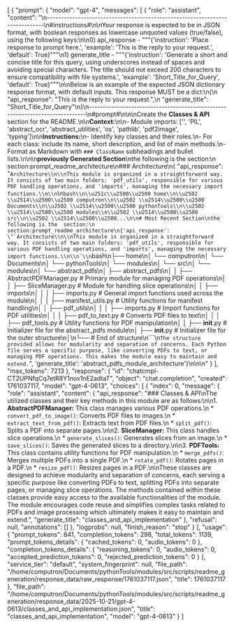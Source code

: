 [
    {
        "prompt": {
            "model": "gpt-4",
            "messages": [
                {
                    "role": "assistant",
                    "content": "\n-----------------------------------------------------------------------------\n#instructions#\n\nYour response is expected to be in JSON format, with boolean responses as lowercase unquoted values (true/false), using the following keys:\n\n0) api_response - \"\"\"{'instruction': 'Place response to prompt here.', 'example': 'This is the reply to your request.', 'default': True}\"\"\"\n1) generate_title - \"\"\"{'instruction': 'Generate a short and concise title for this query, using underscores instead of spaces and avoiding special characters. The title should not exceed 200 characters to ensure compatibility with file systems.', 'example': 'Short_Title_for_Query', 'default': True}\"\"\"\n\nBelow is an example of the expected JSON dictionary response format, with default inputs. This response MUST be a dict:\n{\n  \"api_response\": \"This is the reply to your request.\",\n  \"generate_title\": \"Short_Title_for_Query\"\n}\n-----------------------------------------------------------------------------\n#prompt#\n\n\nCreate the **Classes & API** section for the README.\n\n**Context:**\n\n- Module imports: ['', 'PIL', 'abstract_ocr', 'abstract_utilities', 'os', 'pathlib', 'pdf2image', 'typing']\n\n**Instructions:**\n- Identify key classes and their roles.\n- For each class: include its name, short description, and list of main methods.\n- Format as Markdown with `### ClassName` subheadings and bullet lists.\n\n\n**previously Generated Section**\nthe following is the  section:\n section:prompt_readme_architecture\n### Architecture\n{ \"api_response\": \"`Architecture\\n\\nThis module is organized in a straightforward way. It consists of two main folders: 'pdf_utils', responsible for various PDF handling operations, and 'imports', managing the necessary import functions.\\n\\n`\\n```bash\\n\\u251c\\u2500\\u2500 home\\n\\u2502 \\u2514\\u2500\\u2500 computron\\n\\u2502 \\u2514\\u2500\\u2500 Documents\\n\\u2502 \\u2514\\u2500\\u2500 pythonTools\\n\\u2502 \\u2514\\u2500\\u2500 modules\\n\\u2502 \\u2514\\u2500\\u2500 src\\n\\u2502 \\u2514\\u2500\\u2500...\n\n# Most Recent Section\nthe following is the  section:\n section:prompt_readme_architecture\n{'api_response': \"`Architecture\\n\\nThis module is organized in a straightforward way. It consists of two main folders: 'pdf_utils', responsible for various PDF handling operations, and 'imports', managing the necessary import functions.\\n\\n`\\n```bash\\n├── home\\n│   └── computron\\n│       └── Documents\\n│           └── pythonTools\\n│               └── modules\\n│                   └── src\\n│                       └── modules\\n│                           └── abstract_pdfs\\n│                               ├── abstract_pdfs\\n│                               │   ├── AbstractPDFManager.py # Primary module for managing PDF operations\\n│                               │   ├── SliceManager.py # Module for handling slice operations\\n│                               │   ├── imports\\n│                               │   │   ├── imports.py # General import functions used across the module\\n│                               │   │   ├── manifest_utils.py # Utility functions for manifest handling\\n│                               │   ├── pdf_utils\\n│                               │   │   ├── imports.py # Import functions for PDF utilities\\n│                               │   │   ├── pdf_to_text.py # Converts PDF files to text\\n│                               │   │   ├── pdf_tools.py # Utility functions for PDF manipulation\\n│                               │   ├── __init__.py # Initializer file for the abstract_pdfs module\\n│                               ├── __init__.py # Initializer file for the outer structure\\n│\\n└── # End of structure\\n```\\n`The structure provided allows for modularity and separation of concerns. Each Python file serves a specific purpose, like converting PDFs to text, or managing PDF operations. This makes the module easy to maintain and extend.`\", 'generate_title': 'abstract_pdfs_module_architecture'}\n\n\n"
                }
            ],
            "max_tokens": 7213
        },
        "response": {
            "id": "chatcmpl-CT2UPNfqCq7etR8Y1nox1nE2adtaT",
            "object": "chat.completion",
            "created": 1761037117,
            "model": "gpt-4-0613",
            "choices": [
                {
                    "index": 0,
                    "message": {
                        "role": "assistant",
                        "content": {
                            "api_response": "### Classes & API\nThe utilized classes and their key methods in this module are as follows:\n\n1. **AbstractPDFManager:** This class manages various PDF operations.\n   * `convert_pdf_to_image()`: Converts PDF files to images.\n   * `extract_text_from_pdf()`: Extracts text from PDF files.\n   * `split_pdf()`: Splits a PDF into separate pages.\n\n2. **SliceManager:** This class handles slice operations.\n   * `generate_slices()`: Generates slices from an image.\n   * `save_slices()`: Saves the generated slices to a directory.\n\n3. **PDFTools:** This class contains utility functions for PDF manipulation.\n   * `merge_pdfs()`: Merges multiple PDFs into a single PDF.\n   * `rotate_pdf()`: Rotates pages in a PDF.\n   * `resize_pdf()`: Resizes pages in a PDF.\n\nThese classes are designed to achieve modularity and separation of concerns, each serving a specific purpose like converting PDFs to text, splitting PDFs into separate pages, or managing slice operations. The methods contained within these classes provide easy access to the available functionalities of the module. The module encourages code reuse and simplifies complex tasks related to PDFs and image processing which ultimately makes it easy to maintain and extend.",
                            "generate_title": "classes_and_api_implementation"
                        },
                        "refusal": null,
                        "annotations": []
                    },
                    "logprobs": null,
                    "finish_reason": "stop"
                }
            ],
            "usage": {
                "prompt_tokens": 841,
                "completion_tokens": 298,
                "total_tokens": 1139,
                "prompt_tokens_details": {
                    "cached_tokens": 0,
                    "audio_tokens": 0
                },
                "completion_tokens_details": {
                    "reasoning_tokens": 0,
                    "audio_tokens": 0,
                    "accepted_prediction_tokens": 0,
                    "rejected_prediction_tokens": 0
                }
            },
            "service_tier": "default",
            "system_fingerprint": null,
            "file_path": "/home/computron/Documents/pythonTools/modules/src/scripts/readme_generation/response_data/raw_response/1761037117.json",
            "title": 1761037117
        },
        "file_path": "/home/computron/Documents/pythonTools/modules/src/scripts/readme_generation/response_data/2025-10-21/gpt-4-0613/classes_and_api_implementation.json",
        "title": "classes_and_api_implementation",
        "model": "gpt-4-0613"
    }
]